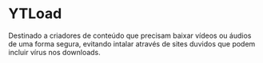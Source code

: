 # YTLoad
Destinado a criadores de conteúdo que precisam baixar vídeos ou áudios de uma forma segura, evitando intalar através de sites duvidos que podem incluir vírus nos downloads.
